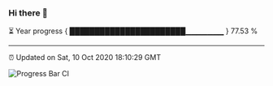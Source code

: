 ### Hi there 👋

⏳ Year progress { ███████████████████████▁▁▁▁▁▁▁ } 77.53 %

---

⏰ Updated on Sat, 10 Oct 2020 18:10:29 GMT

![Progress Bar CI](https://github.com/liununu/liununu/workflows/Progress%20Bar%20CI/badge.svg)
